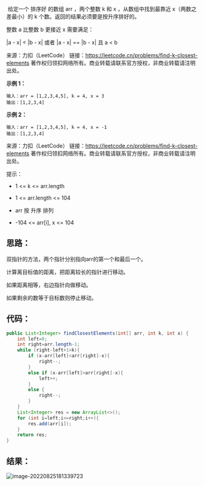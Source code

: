 ​	给定一个 排序好 的数组 arr ，两个整数 k 和 x ，从数组中找到最靠近 x（两数之差最小）的 k 个数。返回的结果必须要是按升序排好的。

整数 a 比整数 b 更接近 x 需要满足：

|a - x| < |b - x| 或者
|a - x| == |b - x| 且 a < b

来源：力扣（LeetCode）
链接：https://leetcode.cn/problems/find-k-closest-elements
著作权归领扣网络所有。商业转载请联系官方授权，非商业转载请注明出处。

**示例 1：**

```
输入：arr = [1,2,3,4,5], k = 4, x = 3
输出：[1,2,3,4]
```

**示例 2：**

```
输入：arr = [1,2,3,4,5], k = 4, x = -1
输出：[1,2,3,4]
```

来源：力扣（LeetCode）
链接：https://leetcode.cn/problems/find-k-closest-elements
著作权归领扣网络所有。商业转载请联系官方授权，非商业转载请注明出处。

提示：

- 1 <= k <= arr.length

- 1 <= arr.length <= 104
- arr 按 升序 排列
- -104 <= arr[i], x <= 104

## 思路：

双指针的方法，两个指针分别指向arr的第一个和最后一个。

计算离目标值的距离，把距离较长的指针进行移动。

如果距离相等，右边指针向做移动。

如果剩余的数等于目标数则停止移动。

## 代码：

```java
public List<Integer> findClosestElements(int[] arr, int k, int x) {
    int left=0;
    int right=arr.length-1;
    while (right-left+1>k){
        if (x-arr[left]<arr[right]-x){
            right--;
        }
        else if (x-arr[left]>arr[right]-x){
            left++;
        }
        else {
            right--;
        }
    }
    List<Integer> res = new ArrayList<>();
    for (int i=left;i<=right;i++){
        res.add(arr[i]);
    }
    return res;
}
```

## 结果：

![image-20220825181339723](https://misteryliu.oss-cn-beijing.aliyuncs.com/imageimage-20220825181339723.png)
